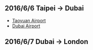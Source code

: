 ## 2016/6/6 Taipei -> Dubai

* [Taoyuan Airport](taoyuan_airport.html)
* [Dubai Airport](dubai_airport.html)

## 2016/6/7 Dubai -> London
